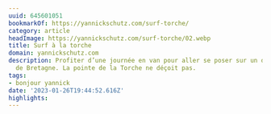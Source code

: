 ```yaml
---
uuid: 645601051
bookmarkOf: https://yannickschutz.com/surf-torche/
category: article
headImage: https://yannickschutz.com/surf-torche/02.webp
title: Surf à la torche
domain: yannickschutz.com
description: Profiter d’une journée en van pour aller se poser sur un des spots mythiques
  de Bretagne. La pointe de la Torche ne déçoit pas.
tags:
- bonjour yannick
date: '2023-01-26T19:44:52.616Z'
highlights:
---
```



